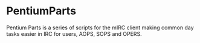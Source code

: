 # PentiumParts
Pentium Parts is a series of scripts for the mIRC client making common day tasks easier in IRC for users, AOPS, SOPS and OPERS.
